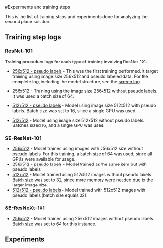 #Experiments and training steps

This is the list of training steps and experiments done for analyzing the second place solution.

## Training step logs

### ResNet-101

Training procedure logs for each type of training involving ResNet-101.

- [256x512 - pseudo labels](./resnet101.pseudo.256x512.log) - This was the first training performed. It target training using image size 256x512 and pseudo labeled data. For the complete log, including the model structure, see the [screen log](/screen-resnet101.pseudo.256x512.log).

- [256x512](./resnet101.256x512.log) - Training using the image size 256x512 without pseudo labels. It was used a batch size of 64.
- [512x512 - pseudo labels](./resnet101.pseudo.512x512.log) - Model using image size 512x512 with pseudo labels. Batch size was set to 16, since a single GPU was used.
- [512x512](./resnet101.512x512.log) - Model using image size 512x512 without pseudo labels. Batches sized 16, and a single GPU was used.

### SE-ResNet-101

- [256x512](./seresnet101.256x512.log) - Model trained using images with 256x512 size without pseudo labels. For this training, a batch size of 64 was used, since all GPUs were available for usage.
- [256x512 - pseudo labels](./seresnet101.pseudo.256x512.log) - Model trained as the same item but with pseudo labels.
- [512x512](./seresnet101.512x512.log) - Model trained using 512x512 images without pseudo labels. Batch size was set to 32, since more memory were needed due to the larger image size.
- [512x512 - pseudo labels](./seresnet101.pseudo.512x512.log) - Model trained with 512x512 images with pseudo labels (batch size equals 32).

### SE-ResNeXt-101

- [256x512](./seresnext101.256x512.log) - Model trained using 256x512 images without pseudo labels. Batch size was set to 64 for this instance.

## Experiments

